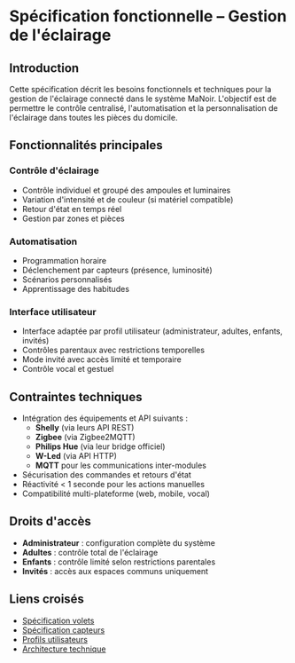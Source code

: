 # Spécification fonctionnelle – Gestion de l'éclairage

## Introduction

Cette spécification décrit les besoins fonctionnels et techniques pour la gestion de l'éclairage connecté dans le système MaNoir. L'objectif est de permettre le contrôle centralisé, l'automatisation et la personnalisation de l'éclairage dans toutes les pièces du domicile.

## Fonctionnalités principales

### Contrôle d'éclairage
- Contrôle individuel et groupé des ampoules et luminaires
- Variation d'intensité et de couleur (si matériel compatible)
- Retour d'état en temps réel
- Gestion par zones et pièces

### Automatisation
- Programmation horaire
- Déclenchement par capteurs (présence, luminosité)
- Scénarios personnalisés
- Apprentissage des habitudes

### Interface utilisateur
- Interface adaptée par profil utilisateur (administrateur, adultes, enfants, invités)
- Contrôles parentaux avec restrictions temporelles  
- Mode invité avec accès limité et temporaire
- Contrôle vocal et gestuel

## Contraintes techniques
- Intégration des équipements et API suivants :
  - **Shelly** (via leurs API REST)
  - **Zigbee** (via Zigbee2MQTT)  
  - **Philips Hue** (via leur bridge officiel)
  - **W-Led** (via API HTTP)
  - **MQTT** pour les communications inter-modules
- Sécurisation des commandes et retours d'état
- Réactivité < 1 seconde pour les actions manuelles
- Compatibilité multi-plateforme (web, mobile, vocal)

## Droits d'accès
- **Administrateur** : configuration complète du système
- **Adultes** : contrôle total de l'éclairage
- **Enfants** : contrôle limité selon restrictions parentales
- **Invités** : accès aux espaces communs uniquement

## Liens croisés
- [Spécification volets](spec-volets.md)
- [Spécification capteurs](spec-capteurs.md)
- [Profils utilisateurs](../../user-stories/)
- [Architecture technique](../../../03-Architecture/)
